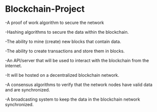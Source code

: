 # Blockchain-Project

-A proof of work algorithm to secure the network

-Hashing algorithms to secure the data within the blockchain.

-The ability to mine (create) new blocks that contain data.

-The ability to create transactions and store them in blocks.

-An API/server that will be used to interact with the blockchain from the internet.

-It will be hosted on a decentralized blockchain network.

-A consensus algorithms to verify that the network nodes have valid data and are synchronized.

-A broadcasting system to keep the data in the blockchain network synchronized.

